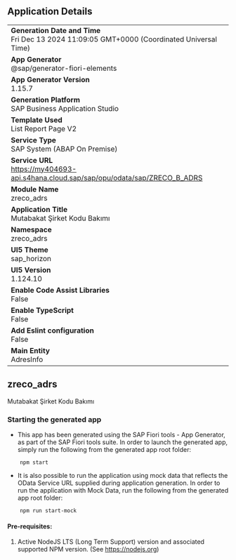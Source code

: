 ## Application Details
|               |
| ------------- |
|**Generation Date and Time**<br>Fri Dec 13 2024 11:09:05 GMT+0000 (Coordinated Universal Time)|
|**App Generator**<br>@sap/generator-fiori-elements|
|**App Generator Version**<br>1.15.7|
|**Generation Platform**<br>SAP Business Application Studio|
|**Template Used**<br>List Report Page V2|
|**Service Type**<br>SAP System (ABAP On Premise)|
|**Service URL**<br>https://my404693-api.s4hana.cloud.sap/sap/opu/odata/sap/ZRECO_B_ADRS|
|**Module Name**<br>zreco_adrs|
|**Application Title**<br>Mutabakat Şirket Kodu Bakımı|
|**Namespace**<br>zreco_adrs|
|**UI5 Theme**<br>sap_horizon|
|**UI5 Version**<br>1.124.10|
|**Enable Code Assist Libraries**<br>False|
|**Enable TypeScript**<br>False|
|**Add Eslint configuration**<br>False|
|**Main Entity**<br>AdresInfo|

## zreco_adrs

Mutabakat Şirket Kodu Bakımı

### Starting the generated app

-   This app has been generated using the SAP Fiori tools - App Generator, as part of the SAP Fiori tools suite.  In order to launch the generated app, simply run the following from the generated app root folder:

```
    npm start
```

- It is also possible to run the application using mock data that reflects the OData Service URL supplied during application generation.  In order to run the application with Mock Data, run the following from the generated app root folder:

```
    npm run start-mock
```

#### Pre-requisites:

1. Active NodeJS LTS (Long Term Support) version and associated supported NPM version.  (See https://nodejs.org)


